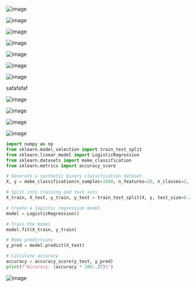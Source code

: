 ![image](https://github.com/user-attachments/assets/be101e22-38ea-4415-adf5-090bf59fa9d3)

![image](https://github.com/user-attachments/assets/4ec544b0-b976-4cb1-b458-309fab14ffa0)

![image](https://github.com/user-attachments/assets/8abd408b-a175-45d1-a78f-6dc9bd9fc07e)

![image](https://github.com/user-attachments/assets/8d2f35ca-4693-447b-ad7f-847159517e21)

![image](https://github.com/user-attachments/assets/32ebc20b-ac78-403b-b2c2-7c9750ac552c)

![image](https://github.com/user-attachments/assets/42746dea-2743-471b-9970-d1ca0077ca04)

![image](https://github.com/user-attachments/assets/0bbd6c9b-008e-4b9c-8aa4-4c778056d070)


safafafaf

![image](https://github.com/user-attachments/assets/9935b563-7582-4395-8101-f195518d46f2)

![image](https://github.com/user-attachments/assets/d38a815e-87c5-49ac-bdd2-f4f9d285df46)

![image](https://github.com/user-attachments/assets/d938786b-d340-4808-9e86-f96a673b7d64)

![image](https://github.com/user-attachments/assets/f58e0a2a-d205-4963-9a13-5053d77d2486)

```python
import numpy as np
from sklearn.model_selection import train_test_split
from sklearn.linear_model import LogisticRegression
from sklearn.datasets import make_classification
from sklearn.metrics import accuracy_score

# Generate a synthetic binary classification dataset
X, y = make_classification(n_samples=1000, n_features=20, n_classes=2, random_state=42)

# Split into training and test sets
X_train, X_test, y_train, y_test = train_test_split(X, y, test_size=0.25, random_state=42)

# Create a logistic regression model
model = LogisticRegression()

# Train the model
model.fit(X_train, y_train)

# Make predictions
y_pred = model.predict(X_test)

# Calculate accuracy
accuracy = accuracy_score(y_test, y_pred)
print(f"Accuracy: {accuracy * 100:.2f}%")
```
![image](https://github.com/user-attachments/assets/9cd6dc36-83d5-49ea-821f-f0a65cb45a1b)
